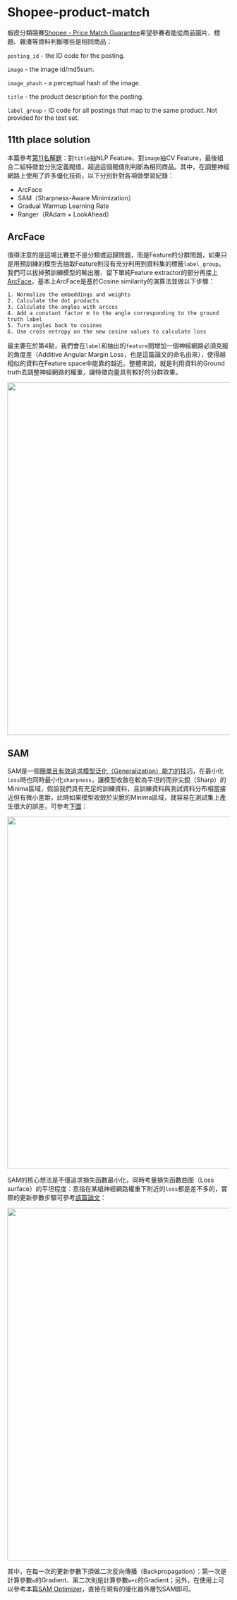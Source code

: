 # Shopee-product-match
蝦皮分類競賽[Shopee - Price Match Guarantee](https://www.kaggle.com/competitions/shopee-product-matching)希望參賽者能從商品圖片、標題、雜湊等資料判斷哪些是相同商品：

`posting_id` - the ID code for the posting.

`image` - the image id/md5sum.

`image_phash` - a perceptual hash of the image.

`title` - the product description for the posting.

`label_group` - ID code for all postings that map to the same product. Not provided for the test set.

## 11th place solution
本篇參考[第11名解題](https://www.kaggle.com/competitions/shopee-product-matching/discussion/238181)：對`title`抽NLP Feature、對`image`抽CV Feature，最後組合二組特徵並分別定義閥值，超過這個閥值則判斷為相同商品。其中，在調整神經網路上使用了許多優化技術，以下分別針對各項做學習紀錄：

* ArcFace
* SAM（Sharpness-Aware Minimization）
* Gradual Warmup Learning Rate
* Ranger（RAdam + LookAhead）

## ArcFace
值得注意的是這場比賽並不是分類或迴歸問題，而是Feature的分群問題，如果只是用預訓練的模型去抽取Feature則沒有充分利用到資料集的標籤`label_group`。我們可以拔掉預訓練模型的輸出層、留下單純Feature extractor的部分再接上[ArcFace](https://www.kaggle.com/code/slawekbiel/arcface-explained)，基本上ArcFace是基於Cosine similarity的演算法並做以下步驟：

```
1. Normalize the embeddings and weights
2. Calculate the dot products
3. Calculate the angles with arccos
4. Add a constant factor m to the angle corresponding to the ground truth label
5. Turn angles back to cosines
6. Use cross entropy on the new cosine values to calculate loss
```

最主要在於第4點，我們會在`label`和抽出的`feature`間增加一個神經網路必須克服的角度差（Additive Angular Margin Loss，也是這篇論文的命名由來），使得越相似的資料在Feature space中能靠的越近。整體來說，就是利用資料的Ground truth去調整神經網路的權重，讓特徵向量具有較好的分群效果。

<div align=center><img src="https://github.com/urjjj0909/shopee-product-match/assets/100120881/f2f25c6d-32cc-484b-ac9b-f9e8513cdb82" width="800"></div>

## SAM
SAM是一個[簡單且有效追求模型泛化（Generalization）能力的技巧](https://medium.com/ai-blog-tw/sharpness-aware-minimization-sam-%E7%B0%A1%E5%96%AE%E6%9C%89%E6%95%88%E5%9C%B0%E8%BF%BD%E6%B1%82%E6%A8%A1%E5%9E%8B%E6%B3%9B%E5%8C%96%E8%83%BD%E5%8A%9B-257613bb365)，在最小化`loss`時也同時最小化`sharpness`，讓模型收斂在較為平坦的而非尖銳（Sharp）的Minima區域，假設我們具有充足的訓練資料，且訓練資料與測試資料分布相當接近但有微小差距，此時如果模型收斂於尖銳的Minima區域，就容易在測試集上產生很大的誤差，可參考[下圖](https://openreview.net/pdf?id=H1oyRlYgg)：

<div align=center><img src="https://github.com/urjjj0909/shopee-product-match/assets/100120881/538559ae-384a-4f18-8a56-26a81b4ce179" width="800"></div>

SAM的核心想法是不僅追求損失函數最小化，同時考量損失函數曲面（Loss surface）的平坦程度：意指在某組神經網路權重下附近的`loss`都是差不多的，實際的更新參數步驟可參考[該篇論文](https://arxiv.org/abs/2010.01412)：

<div align=center><img src="https://github.com/urjjj0909/shopee-product-match/assets/100120881/1b888bfa-2bbd-43c5-be58-820c81364ae0" width="800"></div>

其中，在每一次的更新參數下須做二次反向傳播（Backpropagation）：第一次是計算參數`w`的Gradient、第二次則是計算參數`w+ε`的Gradient；另外，在使用上可以參考本篇[SAM Optimizer](https://github.com/davda54/sam)，直接在現有的優化器外層包SAM即可。
